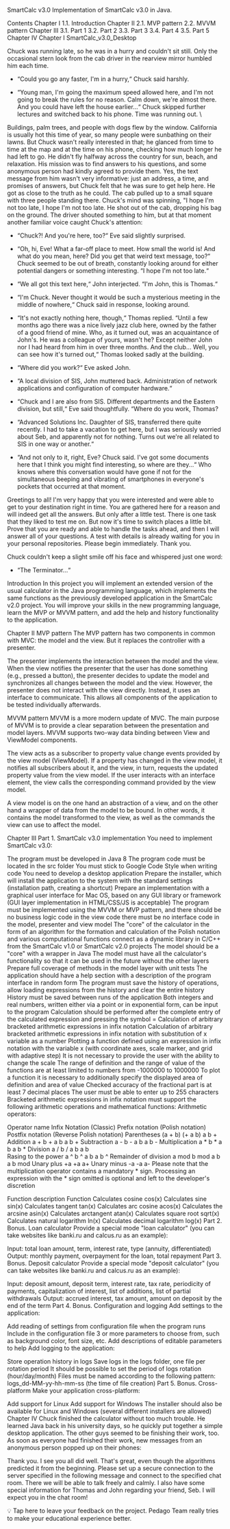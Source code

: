 SmartCalc v3.0
Implementation of SmartCalc v3.0 in Java.

Contents
Chapter I
1.1. Introduction
Chapter II
2.1. MVP pattern
2.2. MVVM pattern
Chapter III
3.1. Part 1
3.2. Part 2
3.3. Part 3
3.4. Part 4
3.5. Part 5
Chapter IV
Chapter I
SmartCalc_v3.0_Desktop

Chuck was running late, so he was in a hurry and couldn't sit still. Only the occasional stern look from the cab driver in the rearview mirror humbled him each time.

- “Could you go any faster, I'm in a hurry,“ Chuck said harshly.

- “Young man, I'm going the maximum speed allowed here, and I'm not going to break the rules for no reason. Calm down, we're almost there. And you could have left the house earlier...“ Chuck skipped further lectures and switched back to his phone. Time was running out. \

Buildings, palm trees, and people with dogs flew by the window. California is usually hot this time of year, so many people were sunbathing on their lawns. But Chuck wasn't really interested in that; he glanced from time to time at the map and at the time on his phone, checking how much longer he had left to go. He didn't fly halfway across the country for sun, beach, and relaxation. His mission was to find answers to his questions, and some anonymous person had kindly agreed to provide them. Yes, the text message from him wasn't very informative: just an address, a time, and promises of answers, but Chuck felt that he was sure to get help here. He got as close to the truth as he could. The cab pulled up to a small square with three people standing there. Chuck's mind was spinning, "I hope I'm not too late, I hope I'm not too late. He shot out of the cab, dropping his bag on the ground. The driver shouted something to him, but at that moment another familiar voice caught Chuck's attention:

- “Chuck?! And you're here, too?“ Eve said slightly surprised.

- “Oh, hi, Eve! What a far-off place to meet. How small the world is! And what do you mean, here? Did you get that weird text message, too?“ Chuck seemed to be out of breath, constantly looking around for either potential dangers or something interesting. “I hope I'm not too late.“

- “We all got this text here,“ John interjected. “I'm John, this is Thomas.“

- “I'm Chuck. Never thought it would be such a mysterious meeting in the middle of nowhere,“ Chuck said in response, looking around.

- “It's not exactly nothing here, though,“ Thomas replied. “Until a few months ago there was a nice lively jazz club here, owned by the father of a good friend of mine. Who, as it turned out, was an acquaintance of John's. He was a colleague of yours, wasn't he? Except neither John nor I had heard from him in over three months. And the club... Well, you can see how it's turned out,“ Thomas looked sadly at the building.

- “Where did you work?“ Eve asked John.

- “A local division of SIS, John muttered back. Administration of network applications and configuration of computer hardware.“

- “Chuck and I are also from SIS. Different departments and the Eastern division, but still,“ Eve said thoughtfully. “Where do you work, Thomas?

- “Advanced Solutions Inc. Daughter of SIS, transferred there quite recently. I had to take a vacation to get here, but I was seriously worried about Seb, and apparently not for nothing. Turns out we're all related to SIS in one way or another.“

- “And not only to it, right, Eve? Chuck said. I've got some documents here that I think you might find interesting, so where are they...“ Who knows where this conversation would have gone if not for the simultaneous beeping and vibrating of smartphones in everyone's pockets that occurred at that moment.

Greetings to all! I'm very happy that you were interested and were able to get to your destination right in time. You are gathered here for a reason and will indeed get all the answers. But only after a little test. There is one task that they liked to test me on. But now it's time to switch places a little bit. Prove that you are ready and able to handle the tasks ahead, and then I will answer all of your questions. A test with details is already waiting for you in your personal repositories. Please begin immediately. Thank you.

Chuck couldn't keep a slight smile off his face and whispered just one word:

- “The Terminator...“

Introduction
In this project you will implement an extended version of the usual calculator in the Java programming language, which implements the same functions as the previously developed application in the SmartCalc v2.0 project. You will improve your skills in the new programming language, learn the MVP or MVVM pattern, and add the help and history functionality to the application.

Chapter II
MVP pattern
The MVP pattern has two components in common with MVC: the model and the view. But it replaces the controller with a presenter.

The presenter implements the interaction between the model and the view. When the view notifies the presenter that the user has done something (e.g., pressed a button), the presenter decides to update the model and synchronizes all changes between the model and the view. However, the presenter does not interact with the view directly. Instead, it uses an interface to communicate. This allows all components of the application to be tested individually afterwards.



MVVM pattern
MVVM is a more modern update of MVC. The main purpose of MVVM is to provide a clear separation between the presentation and model layers. MVVM supports two-way data binding between View and ViewModel components.

The view acts as a subscriber to property value change events provided by the view model (ViewModel). If a property has changed in the view model, it notifies all subscribers about it, and the view, in turn, requests the updated property value from the view model. If the user interacts with an interface element, the view calls the corresponding command provided by the view model.

A view model is on the one hand an abstraction of a view, and on the other hand a wrapper of data from the model to be bound. In other words, it contains the model transformed to the view, as well as the commands the view can use to affect the model.



Chapter III
Part 1. SmartCalc v3.0 implementation
You need to implement SmartCalc v3.0:

The program must be developed in Java 8
The program code must be located in the src folder
You must stick to Google Code Style when writing code
You need to develop a desktop application
Prepare the installer, which will install the application to the system with the standard settings (installation path, creating a shortcut)
Prepare an implementation with a graphical user interface for Mac OS, based on any GUI library or framework (GUI layer implementation in HTML/CSS/JS is acceptable)
The program must be implemented using the MVVM or MVP pattern, and
there should be no business logic code in the view code
there must be no interface code in the model, presenter and view model
The "core" of the calculator in the form of an algorithm for the formation and calculation of the Polish notation and various computational functions connect as a dynamic library in C/C++ from the SmartCalc v1.0 or SmartCalc v2.0 projects
The model should be a "core" with a wrapper in Java
The model must have all the calculator's functionality so that it can be used in the future without the other layers
Prepare full coverage of methods in the model layer with unit tests
The application should have a help section with a description of the program interface in random form
The program must save the history of operations, allow loading expressions from the history and clear the entire history
History must be saved between runs of the application
Both integers and real numbers, written either via a point or in exponential form, can be input to the program
Calculation should be performed after the complete entry of the calculated expression and pressing the symbol =
Calculation of arbitrary bracketed arithmetic expressions in infix notation
Calculation of arbitrary bracketed arithmetic expressions in infix notation with substitution of x variable as a number
Plotting a function defined using an expression in infix notation with the variable x (with coordinate axes, scale marker, and grid with adaptive step)
It is not necessary to provide the user with the ability to change the scale
The range of definition and the range of value of the functions are at least limited to numbers from -1000000 to 1000000
To plot a function it is necessary to additionally specify the displayed area of definition and area of value
Checked accuracy of the fractional part is at least 7 decimal places
The user must be able to enter up to 255 characters
Bracketed arithmetic expressions in infix notation must support the following arithmetic operations and mathematical functions:
Arithmetic operators:

Operator name	Infix Notation
(Classic)	Prefix notation
(Polish notation)	Postfix notation
(Reverse Polish notation)
Parentheses	(a + b)	(+ a b)	a b +
Addition	a + b	+ a b	a b +
Subtraction	a - b	- a b	a b -
Multiplication	a * b	* a b	a b *
Division	a / b	/ a b	a b \
Rasing to the power	a ^ b	^ a b	a b ^
Remainder of division	a mod b	mod a b	a b mod
Unary plus	+a	+a	a+
Unary minus	-a	-a	a-
Please note that the multiplication operator contains a mandatory * sign. Processing an expression with the * sign omitted is optional and left to the developer's discretion

Function description	Function
Calculates cosine	cos(x)
Calculates sine	sin(x)
Calculates tangent	tan(x)
Calculates arc cosine	acos(x)
Calculates the arcsine	asin(x)
Calculates arctangent	atan(x)
Calculates square root	sqrt(x)
Calculates natural logarithm	ln(x)
Calculates decimal logarithm	log(x)
Part 2. Bonus. Loan сalculator
Provide a special mode "loan calculator" (you can take websites like banki.ru and calcus.ru as an example):

Input: total loan amount, term, interest rate, type (annuity, differentiated)
Output: monthly payment, overpayment for the loan, total repayment
Part 3. Bonus. Deposit calculator
Provide a special mode "deposit calculator" (you can take websites like banki.ru and calcus.ru as an example):

Input: deposit amount, deposit term, interest rate, tax rate, periodicity of payments, capitalization of interest, list of additions, list of partial withdrawals
Output: accrued interest, tax amount, amount on deposit by the end of the term
Part 4. Bonus. Configuration and logging
Add settings to the application:

Add reading of settings from configuration file when the program runs
Include in the configuration file 3 or more parameters to choose from, such as background color, font size, etc.
Add descriptions of editable parameters to help
Add logging to the application:

Store operation history in logs
Save logs in the logs folder, one file per rotation period
It should be possible to set the period of logs rotation (hour/day/month)
Files must be named according to the following pattern: logs_dd-MM-yy-hh-mm-ss (the time of file creation)
Part 5. Bonus. Cross-platform
Make your application cross-platform:

Add support for Linux
Add support for Windows
The installer should also be available for Linux and Windows (several different installers are allowed)
Chapter IV
Chuck finished the calculator without too much trouble. He learned Java back in his university days, so he quickly put together a simple desktop application. The other guys seemed to be finishing their work, too.
As soon as everyone had finished their work, new messages from an anonymous person popped up on their phones:

Thank you. I see you all did well. That's great, even though the algorithms predicted it from the beginning. Please set up a secure connection to the server specified in the following message and connect to the specified chat room. There we will be able to talk freely and calmly. I also have some special information for Thomas and John regarding your friend, Seb. I will expect you in the chat room!

💡 Tap here to leave your feedback on the project. Pedago Team really tries to make your educational experience better.
